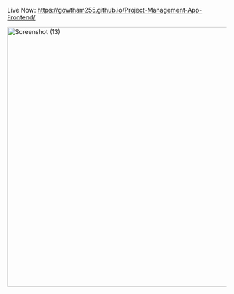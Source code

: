 Live Now: https://gowtham255.github.io/Project-Management-App-Frontend/

<img width="1065" height="598" alt="Screenshot (13)" src="https://github.com/user-attachments/assets/2bd00d7a-99e3-46a1-af76-1b74b8c2c1f0" />
